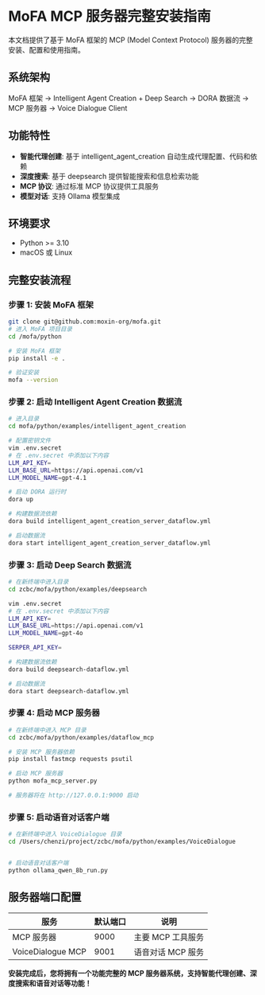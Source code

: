 # MoFA MCP 服务器完整安装指南

本文档提供了基于 MoFA 框架的 MCP (Model Context Protocol) 服务器的完整安装、配置和使用指南。

## 系统架构

MoFA 框架 → Intelligent Agent Creation + Deep Search → DORA 数据流 → MCP 服务器 → Voice Dialogue Client

## 功能特性

- **智能代理创建**: 基于 intelligent_agent_creation 自动生成代理配置、代码和依赖
- **深度搜索**: 基于 deepsearch 提供智能搜索和信息检索功能
- **MCP 协议**: 通过标准 MCP 协议提供工具服务
- **模型对话**: 支持 Ollama 模型集成

## 环境要求

- Python >= 3.10
- macOS 或 Linux

## 完整安装流程

### 步骤 1: 安装 MoFA 框架  

```bash
git clone git@github.com:moxin-org/mofa.git
# 进入 MoFA 项目目录
cd /mofa/python

# 安装 MoFA 框架
pip install -e .

# 验证安装
mofa --version
```

### 步骤 2: 启动 Intelligent Agent Creation 数据流

```bash
# 进入目录
cd mofa/python/examples/intelligent_agent_creation

# 配置密钥文件
vim .env.secret 
# 在 .env.secret 中添加以下内容
LLM_API_KEY=
LLM_BASE_URL=https://api.openai.com/v1
LLM_MODEL_NAME=gpt-4.1

# 启动 DORA 运行时
dora up

# 构建数据流依赖
dora build intelligent_agent_creation_server_dataflow.yml

# 启动数据流
dora start intelligent_agent_creation_server_dataflow.yml
```

### 步骤 3: 启动 Deep Search 数据流

```bash
# 在新终端中进入目录
cd zcbc/mofa/python/examples/deepsearch

vim .env.secret 
# 在 .env.secret 中添加以下内容
LLM_API_KEY=
LLM_BASE_URL=https://api.openai.com/v1
LLM_MODEL_NAME=gpt-4o

SERPER_API_KEY=

# 构建数据流依赖
dora build deepsearch-dataflow.yml

# 启动数据流
dora start deepsearch-dataflow.yml
```

### 步骤 4: 启动 MCP 服务器

```bash
# 在新终端中进入 MCP 目录
cd zcbc/mofa/python/examples/dataflow_mcp

# 安装 MCP 服务器依赖
pip install fastmcp requests psutil

# 启动 MCP 服务器
python mofa_mcp_server.py

# 服务器将在 http://127.0.0.1:9000 启动
```

### 步骤 5: 启动语音对话客户端

```bash
# 在新终端中进入 VoiceDialogue 目录
cd /Users/chenzi/project/zcbc/mofa/python/examples/VoiceDialogue


# 启动语音对话客户端
python ollama_qwen_8b_run.py
```

## 服务器端口配置

| 服务 | 默认端口 | 说明 |
|------|---------|------|
| MCP 服务器 | 9000 | 主要 MCP 工具服务 |
| VoiceDialogue MCP | 9001 | 语音对话 MCP 服务 |


**安装完成后，您将拥有一个功能完整的 MCP 服务器系统，支持智能代理创建、深度搜索和语音对话等功能！**